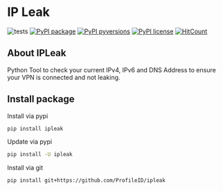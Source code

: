 # IP Leak

![tests](https://github.com/ProfileID/ipleak/workflows/tests/badge.svg)
[![PyPI package](https://img.shields.io/pypi/v/ipleak)](https://pypi.python.org/pypi/ipleak/)
[![PyPI pyversions](https://img.shields.io/pypi/pyversions/ipleak.svg)](https://pypi.python.org/pypi/ipleak/)
[![PyPI license](https://img.shields.io/pypi/l/ipleak.svg)](https://pypi.python.org/pypi/ipleak/)
[![HitCount](http://hits.dwyl.com/profileid/ipleak.svg)](http://hits.dwyl.com/profileid/ipleak)

## About IPLeak
Python Tool to check your current IPv4, IPv6 and DNS Address to ensure your VPN is connected and not leaking.

## Install package
Install via pypi
```bash
pip install ipleak
```

Update via pypi
```bash
pip install -U ipleak
```

Install via git
```bash
pip install git+https://github.com/ProfileID/ipleak
```
